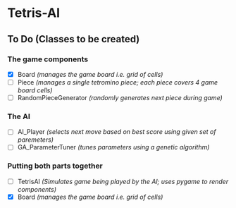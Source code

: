 # Tetris-AI
    
## To Do (Classes to be created)
### The game components
- [x] Board *(manages the game board i.e. grid of cells)*
- [ ] Piece *(manages a single tetromino piece; each piece covers 4 game board cells)*
- [ ] RandomPieceGenerator *(randomly generates next piece during game)*
### The AI
- [ ] AI_Player *(selects next move based on best score using given set of paremeters)*
- [ ] GA_ParameterTuner *(tunes parameters using a genetic algorithm)*
### Putting both parts together
- [ ] TetrisAI *(Simulates game being played by the AI; uses pygame to render components)*
- [x] Board *(manages the game board i.e. grid of cells)*
